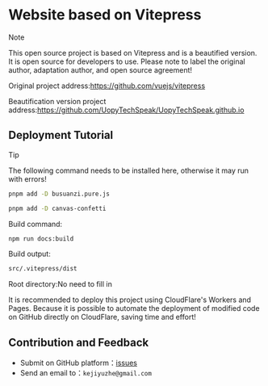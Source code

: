 # Website based on Vitepress

> [!NOTE]  
> This open source project is based on Vitepress and is a beautified version. It is open source for developers to use. Please note to label the original author, adaptation author, and open source agreement!
>
> Original project address:https://github.com/vuejs/vitepress
> 
> Beautification version project address:https://github.com/UopyTechSpeak/UopyTechSpeak.github.io

## Deployment Tutorial

> [!TIP]
> The following command needs to be installed here, otherwise it may run with errors!
> ```bash
> pnpm add -D busuanzi.pure.js
> ```
> ```bash
> pnpm add -D canvas-confetti
> ```

Build command:

```bash
npm run docs:build
```

Build output:
```bash
src/.vitepress/dist
```
Root directory:No need to fill in

It is recommended to deploy this project using CloudFlare's Workers and Pages. Because it is possible to automate the deployment of modified code on GitHub directly on CloudFlare, saving time and effort!

## Contribution and Feedback

- Submit on GitHub platform：[issues](https://github.com/UopyTechSpeak/UopyTechSpeak.github.io/issues)
- Send an email to：`kejiyuzhe@gmail.com`
